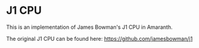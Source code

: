 # J1 CPU

This is an implementation of James Bowman's J1 CPU in Amaranth.

The original J1 CPU can be found here: https://github.com/jamesbowman/j1
